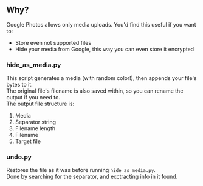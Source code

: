 ## Why?
Google Photos allows only media uploads.
You'd find this useful if you want to:
* Store even not supported files
* Hide your media from Google, this way you can even store it encrypted

### hide_as_media.py
This script generates a media (with random color!), then appends your file's bytes to it.  
The original file's filename is also saved within, so you can rename the output if you need to.  
The output file structure is:
  1. Media
  2. Separator string
  3. Filename length
  4. Filename
  5. Target file

### undo.py
Restores the file as it was before running `hide_as_media.py`.  
Done by searching for the separator, and exctracting info in it found.
